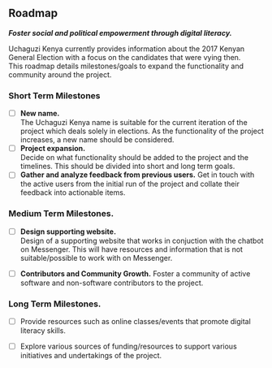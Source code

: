 ## Roadmap

***Foster social and political empowerment through digital literacy.***

Uchaguzi Kenya currently provides information about the 2017 Kenyan General Election with a focus on the candidates that were vying
then.  
This roadmap details milestones/goals to expand the functionality and community around the project.

### Short Term Milestones
- [ ] **New name.**  
  The Uchaguzi Kenya name is suitable for the current iteration of the project which deals solely in elections. As the functionality 
  of the project increases, a new name should be considered.
- [ ] **Project expansion.**  
Decide on what functionality should be added to the project and the timelines. This should be divided into short and long term
goals.
- [ ] **Gather and analyze feedback from previous users.**
Get in touch with the active users from the initial run of the project and collate their feedback into actionable items.

### Medium Term Milestones.
- [ ] **Design supporting website.**  
  Design of a supporting website that works in conjuction with the chatbot on Messenger. This will have resources and information
  that is not suitable/possible to work with on Messenger.
 - [ ] **Contributors and Community Growth.**
 Foster a community of active software and non-software contributors to the project.
 
  
### Long Term Milestones.
- [ ] Provide resources such as online classes/events that promote digital literacy skills.
- [ ] Explore various sources of funding/resources to support various initiatives and undertakings of the project.
  
  
  
  
  
  
  
